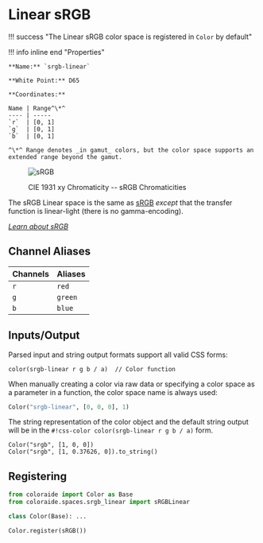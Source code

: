 # Linear sRGB

!!! success "The Linear sRGB color space is registered in `Color` by default"

<div class="info-container" markdown>
!!! info inline end "Properties"

    **Name:** `srgb-linear`

    **White Point:** D65

    **Coordinates:**

    Name | Range^\*^
    ---- | -----
    `r`  | [0, 1]
    `g`  | [0, 1]
    `b`  | [0, 1]

    ^\*^ Range denotes _in gamut_ colors, but the color space supports an extended range beyond the gamut.

<figure markdown>

![sRGB](../images/srgb.png)

<figcaption markdown>
CIE 1931 xy Chromaticity -- sRGB Chromaticities
</figcaption>
</figure>

The sRGB Linear space is the same as [sRGB](./srgb.md) *except* that the transfer function is linear-light (there is no
gamma-encoding).

_[Learn about sRGB](https://en.wikipedia.org/wiki/SRGB)_
</div>

## Channel Aliases

Channels | Aliases
-------- | -------
`r`      | `red`
`g`      | `green`
`b`      | `blue`

## Inputs/Output

Parsed input and string output formats support all valid CSS forms:

```css-color
color(srgb-linear r g b / a)  // Color function
```

When manually creating a color via raw data or specifying a color space as a parameter in a function, the color
space name is always used:

```py
Color("srgb-linear", [0, 0, 0], 1)
```

The string representation of the color object and the default string output will be in the
`#!css-color color(srgb-linear r g b / a)` form.

```playground
Color("srgb", [1, 0, 0])
Color("srgb", [1, 0.37626, 0]).to_string()
```

## Registering

```py
from coloraide import Color as Base
from coloraide.spaces.srgb_linear import sRGBLinear

class Color(Base): ...

Color.register(sRGB())
```
